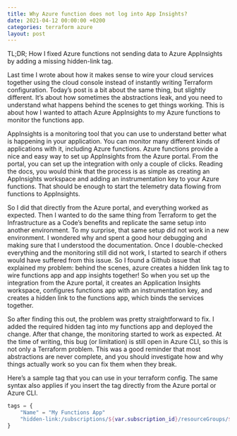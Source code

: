 ```yaml
---
title: Why Azure function does not log into App Insights?
date: 2021-04-12 00:00:00 +0200
categories: terraform azure
layout: post
---
```


TL;DR; How I fixed Azure functions not sending data to Azure AppInsights by adding a missing hidden-link tag.

Last time I wrote about how it makes sense to wire your cloud services together using the cloud console instead of instantly writing Terraform configuration. Today’s post is a bit about the same thing, but slightly different. It’s about how sometimes the abstractions leak, and you need to understand what happens behind the scenes to get things working. This is about how I wanted to attach Azure AppInsights to my Azure functions to monitor the functions app.

AppInsights is a monitoring tool that you can use to understand better what is happening in your application. You can monitor many different kinds of applications with it, including Azure functions. Azure functions provide a nice and easy way to set up AppInsights from the Azure portal. From the portal, you can set up the integration with only a couple of clicks. Reading the docs, you would think that the process is as simple as creating an AppInsights workspace and adding an instrumentation key to your Azure functions. That should be enough to start the telemetry data flowing from functions to AppInsights.

So I did that directly from the Azure portal, and everything worked as expected. Then I wanted to do the same thing from Terraform to get the Infrastructure as a Code’s benefits and replicate the same setup into another environment. To my surprise, that same setup did not work in a new environment. I wondered why and spent a good hour debugging and making sure that I understood the documentation. Once I double-checked everything and the monitoring still did not work, I started to search if others would have suffered from this issue. So I found a Github issue that explained my problem: behind the scenes, azure creates a hidden link tag to wire functions app and app insights together! So when you set up the integration from the Azure portal, it creates an Application Insights workspace, configures functions app with an instrumentation key, and creates a hidden link to the functions app, which binds the services together.

So after finding this out, the problem was pretty straightforward to fix. I added the required hidden tag into my functions app and deployed the change. After that change, the monitoring started to work as expected. At the time of writing, this bug (or limitation) is still open in Azure CLI, so this is not only a Terraform problem. This was a good reminder that most abstractions are never complete, and you should investigate how and why things actually work so you can fix them when they break.

Here’s a sample tag that you can use in your terraform config. The same syntax also applies if you insert the tag directly from the Azure portal or Azure CLI.

```terraform
tags = {
    "Name" = "My Functions App"
    "hidden-link:/subscriptions/${var.subscription_id}/resourceGroups/${var.rg_name}/providers/microsoft.insights/components/${app_insights_workspace_name}" = "Resource"
}
```
